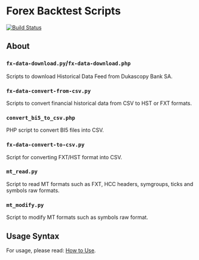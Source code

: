 # Forex Backtest Scripts

[![Build Status][build-status-img]][build-status-link]

## About

### `fx-data-download.py`/`fx-data-download.php`

Scripts to download Historical Data Feed from Dukascopy Bank SA.

### `fx-data-convert-from-csv.py`

Scripts to convert financial historical data from CSV to HST or FXT formats.

### `convert_bi5_to_csv.php`

PHP script to convert BI5 files into CSV.

### `fx-data-convert-to-csv.py`

Script for converting FXT/HST format into CSV.

### `mt_read.py`

Script to read MT formats such as FXT, HCC headers, symgroups, ticks and symbols raw formats.

### `mt_modify.py`

Script to modify MT formats such as symbols raw format.

## Usage Syntax

For usage, please read: [How to Use][wiki-usage].

<!-- Named links -->

[wiki-usage]: https://github.com/FX31337/FX-BT-Scripts/wiki/How-to-Use
[build-status-link]: https://travis-ci.org/FX31337/FX-BT-Scripts
[build-status-img]: https://api.travis-ci.org/FX31337/FX-BT-Scripts.svg?branch=master

